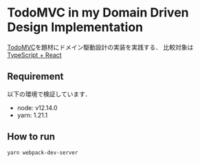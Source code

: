 # TodoMVC in my Domain Driven Design Implementation

[TodoMVC](http://todomvc.com/)を題材にドメイン駆動設計の実装を実践する．
比較対象は[TypeScript + React](http://todomvc.com/examples/typescript-react/)

## Requirement

以下の環境で検証しています．

*   node: v12.14.0
*   yarn: 1.21.1

## How to run

```bash
yarn webpack-dev-server
```
